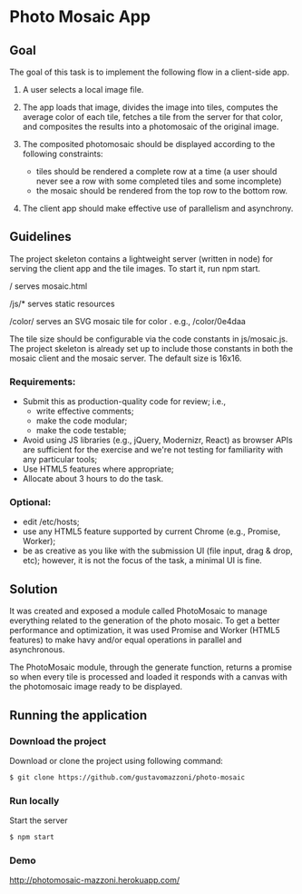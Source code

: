 # Photo Mosaic App
## Goal

The goal of this task is to implement the following flow in a client-side app.

1. A user selects a local image file.

2. The app loads that image, divides the image into tiles, computes the average
   color of each tile, fetches a tile from the server for that color, and
   composites the results into a photomosaic of the original image.

3. The composited photomosaic should be displayed according to the following
   constraints:
    - tiles should be rendered a complete row at a time (a user should never
      see a row with some completed tiles and some incomplete)
    - the mosaic should be rendered from the top row to the bottom row.

4. The client app should make effective use of parallelism and asynchrony.


## Guidelines

The project skeleton contains a lightweight server (written in node) for
serving the client app and the tile images. To start it, run npm start.

  /              serves mosaic.html
  
  /js/*          serves static resources
  
  /color/<hex>   serves an SVG mosaic tile for color <hex>.  e.g., /color/0e4daa

The tile size should be configurable via the code constants in js/mosaic.js.
The project skeleton is already set up to include those constants in both the
mosaic client and the mosaic server.  The default size is 16x16.

### Requirements:
 - Submit this as production-quality code for review; i.e.,
   - write effective comments; 
   - make the code modular;
   - make the code testable;
 - Avoid using JS libraries (e.g., jQuery, Modernizr, React) as browser APIs
   are sufficient for the exercise and we're not testing for familiarity with
   any particular tools;
 - Use HTML5 features where appropriate;
 - Allocate about 3 hours to do the task.

### Optional:
 - edit /etc/hosts;
 - use any HTML5 feature supported by current Chrome (e.g., Promise, Worker);
 - be as creative as you like with the submission UI (file input, drag & drop,
   etc); however, it is not the focus of the task, a minimal UI is fine.

## Solution

It was created and exposed a module called PhotoMosaic to manage everything related to the generation of the photo mosaic. To get a better performance and optimization, it was used Promise and Worker (HTML5 features) to make havy and/or equal operations in parallel and asynchronous.

The PhotoMosaic module, through the generate function, returns a promise so when every tile is processed and loaded it responds with a canvas with the photomosaic image ready to be displayed.

## Running the application
### Download the project
Download or clone the project using following command:
```sh
$ git clone https://github.com/gustavomazzoni/photo-mosaic
```

### Run locally
Start the server
```sh
$ npm start
```

### Demo
http://photomosaic-mazzoni.herokuapp.com/
